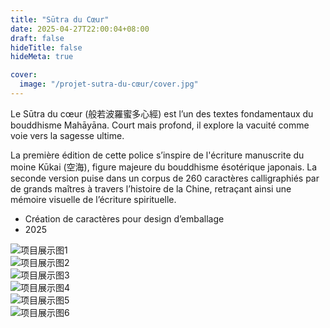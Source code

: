 ```yaml
---
title: "Sūtra du Cœur"
date: 2025-04-27T22:00:04+08:00
draft: false
hideTitle: false
hideMeta: true

cover:
  image: "/projet-sutra-du-cœur/cover.jpg"
---
```




Le Sūtra du cœur (般若波羅蜜多心經) est l’un des textes fondamentaux du bouddhisme Mahāyāna. Court mais profond, il explore la vacuité comme voie vers la sagesse ultime.

La première édition de cette police s’inspire de l'écriture manuscrite du moine Kūkai (空海), figure majeure du bouddhisme ésotérique japonais.
La seconde version puise dans un corpus de 260 caractères calligraphiés par de grands maîtres à travers l’histoire de la Chine, retraçant ainsi une mémoire visuelle de l’écriture spirituelle.


- Création de caractères pour design d’emballage
- 2025



![项目展示图1](/projet-sutra-du-cœur/1.jpg)  
![项目展示图2](/projet-sutra-du-cœur/2.jpg)  
![项目展示图3](/projet-sutra-du-cœur/3.jpg)  
![项目展示图4](/projet-sutra-du-cœur/4.jpg)  
![项目展示图5](/projet-sutra-du-cœur/5.jpg)  
![项目展示图6](/projet-sutra-du-cœur/6.jpg)  